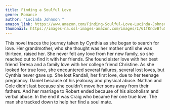 ```yaml
---
title: Finding a Soulful Love
genre: Romance
author: "Lucinda Johnson "
amazon_link: https://www.amazon.com/Finding-Soulful-Love-Lucinda-Johnson/dp/1648954294/ref=sr_1_1?crid=32TPLMFYC0VSQ&keywords=9781648954290&qid=1642674743&sprefix=%2Caps%2C290&sr=8-1
thumbnail: https://images-na.ssl-images-amazon.com/images/I/61fKndvBfuS.jpg
---
```

This novel traces the journey taken by Cynthia as she began to search for love. Her grandmother, who she thought was her mother until she was thirteen, raised her. She never felt any love from her new family, so she reached out to find it with her friends. She found sister love with her best friend Teresa and a family love with her college friend Christine. As she looked for true love, she encountered several failures, several lost loves, but Cynthia never gave up. She lost Randall, her first love, due to her teenage pregnancy. Daniel because of his jealousy and physical abuse. Nathan and Cole didn't last because she couldn't move her sons away from their fathers. And her marriage to Robert ended because of his alcoholism and verbal abuse. In the end it was Craig who became her one true love. The man she tracked down to help her find a soul mate.